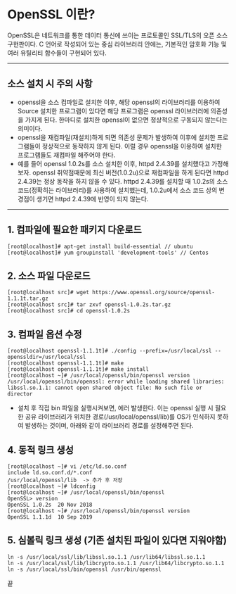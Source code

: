 # OpenSSL 이란?
OpenSSL은 네트워크를 통한 데이터 통신에 쓰이는 프로토콜인 SSL/TLS의 오픈 소스 구현판이다. C 언어로 작성되어 있는 중심 라이브러리 안에는, 기본적인 암호화 기능 및 여러 유틸리티 함수들이 구현되어 있다.

---

## 소스 설치 시 주의 사항
- openssl을 소스 컴파일로 설치한 이후, 해당 openssl의 라이브러리를 이용하여 Source 설치한 프로그램이 있다면 해당 프로그램은 openssl 라이브러러에 의존성을 가지게 된다. 한마디로 설치한 openssl이 없으면 정상적으로 구동되지 않는다는 의미이다.
- openssl을 재컴파일(재설치)하게 되면 의존성 문제가 발생하여 이후에 설치한 프로그램들이 정상적으로 동작하지 않게 된다. 이럴 경우 openssl을 이용하여 설치한 프로그램들도 재컴파일 해주어야 한다.
- 예를 들어 openssl 1.0.2s를 소스 설치한 이후, httpd 2.4.39를 설치했다고 가정해보자. openssl 취약점때문에 최신 버전(1.0.2u)으로 재컴파일을 하게 된다면 httpd 2.4.39는 정상 동작을 하지 않을 수 있다. httpd 2.4.39를 설치할 때 1.0.2s의 소스 코드(정확히는 라이브러리)를 사용하여 설치했는데, 1.0.2u에서 소스 코드 상의 변경점이 생기면 httpd 2.4.39에 반영이 되지 않는다.

---

## 1. 컴파일에 필요한 패키지 다운로드

```
[root@localhost]# apt-get install build-essential // ubuntu
[root@localhost]# yum groupinstall 'development-tools' // Centos
```
## 2. 소스 파일 다운로드
   
```
[root@localhost src]# wget https://www.openssl.org/source/openssl-1.1.1t.tar.gz
[root@localhost src]# tar zxvf openssl-1.0.2s.tar.gz
[root@localhost src]# cd openssl-1.0.2s
```

## 3. 컴파일 옵션 수정

```
[root@localhost openssl-1.1.1t]# ./config --prefix=/usr/local/ssl --openssldir=/usr/local/ssl
[root@localhost openssl-1.1.1t]# make
[root@localhost openssl-1.1.1t]# make install
[root@localhost ~]# /usr/local/openssl/bin/openssl version
/usr/local/openssl/bin/openssl: error while loading shared libraries: libssl.so.1.1: cannot open shared object file: No such file or director
```

- 설치 후 직접 bin 파일을 실행시켜보면, 에러 발생한다. 이는 openssl 실행 시 필요한 공유 라이브러리가 위치한 경로(/usr/local/openssl/lib)를 OS가 인식하지 못하여 발생하는 것이며, 아래와 같이 라이브러리 경로를 설정해주면 된다.

## 4. 동적 링크 생성

```
[root@localhost ~]# vi /etc/ld.so.conf
include ld.so.conf.d/*.conf
/usr/local/openssl/lib  -> 추가 후 저장	
[root@localhost ~]# ldconfig 
[root@localhost ~]# /usr/local/openssl/bin/openssl 
OpenSSL> version
OpenSSL 1.0.2s  20 Nov 2018
[root@localhost ~]# /usr/local/openssl/bin/openssl version
OpenSSL 1.1.1d  10 Sep 2019
```

## 5. 심볼릭 링크 생성 (기존 설치된 파일이 있다면 지워야함)

```
ln -s /usr/local/ssl/lib/libssl.so.1.1 /usr/lib64/libssl.so.1.1
ln -s /usr/local/ssl/lib/libcrypto.so.1.1 /usr/lib64/libcrypto.so.1.1
ln -s /usr/local/ssl/bin/openssl /usr/bin/openssl
```

끝